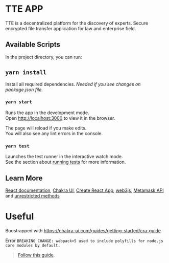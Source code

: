 # TTE APP
TTE is a decentralized platform for the discovery of experts.
Secure encrypted file transfer application for law and enterprise field.

## Available Scripts

In the project directory, you can run:

## `yarn install`
Install all required dependencies. *Needed if you see changes on package.json file.*

### `yarn start`

Runs the app in the development mode.<br /> Open
[http://localhost:3000](http://localhost:3000) to view it in the browser.

The page will reload if you make edits.<br /> You will also see any lint errors
in the console.

### `yarn test`

Launches the test runner in the interactive watch mode.<br /> See the section
about
[running tests](https://facebook.github.io/create-react-app/docs/running-tests)
for more information.

## Learn More
[React documentation](https://reactjs.org/), [Chakra UI](https://chakra-ui.com/), [Create React App](https://facebook.github.io/create-react-app/), [web3js](), [Metamask API](https://docs.metamask.io/getting-started.html) and [unrestricted methods](https://docs.metamask.io/guide/rpc-api.html#unrestricted-methods)

# Useful

Boostrapped with https://chakra-ui.com/guides/getting-started/cra-guide

Error `BREAKING CHANGE: webpack<5 used to include polyfills for node.js core modules by default.`
> [Follow this guide](https://www.alchemy.com/blog/how-to-polyfill-node-core-modules-in-webpack-5).
